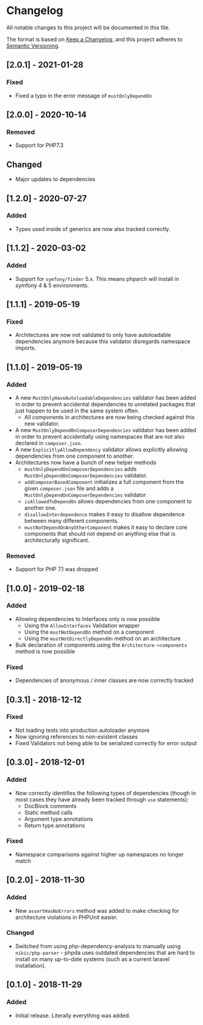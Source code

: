 # Changelog
All notable changes to this project will be documented in this file.

The format is based on [Keep a Changelog](https://keepachangelog.com/en/1.0.0/),
and this project adheres to [Semantic Versioning](https://semver.org/spec/v2.0.0.html).

## [2.0.1] - 2021-01-28
### Fixed
- Fixed a typo in the error message of `mustOnlyDependOn`

## [2.0.0] - 2020-10-14
### Removed
- Support for PHP7.3

## Changed
- Major updates to dependencies 

## [1.2.0] - 2020-07-27
### Added
- Types used inside of generics are now also tracked correctly.

## [1.1.2] - 2020-03-02
### Added
- Support for `symfony/finder` 5.x. This means phparch will install in symfony 4 & 5 environments.

## [1.1.1] - 2019-05-19
### Fixed
- Architectures are now not validated to only have autoloadable dependencies anymore because
  this validator disregards namespace imports.

## [1.1.0] - 2019-05-19
### Added
- A new `MustOnlyHaveAutoloadableDependencies` validator has been added in order to prevent accidental dependencies
  to unrelated packages that just happen to be used in the same system often.
    - All components in architectures are now being checked against this new validator.
- A new `MustOnlyDependOnComposerDependencies` validator has been added in order to prevent accidentally using
  namespaces that are not also declared in `composer.json`.
- A new `ExplicitlyAllowDependency` validator allows explicitly allowing dependencies from one component to another.
- Architectures now have a bunch of new helper methods
    - `mustOnlyDependOnComposerDependencies` adds `MustOnlyDependOnComposerDependencies` validator.
    - `addComposerBasedComponent` initializes a full component from the given `composer.json` file and
      adds a `MustOnlyDependOnComposerDependencies` validator
    - `isAllowedToDependOn` allows dependencies from one component to another one.
    - `disallowInterdependence` makes it easy to disallow dependence between many different components.
    - `mustNotDependOnAnyOtherComponent` makes it easy to declare core components that should not depend on
      anything else that is architecturally significant.
    
### Removed
- Support for PHP 7.1 was dropped

## [1.0.0] - 2019-02-18
### Added
- Allowing dependencies to Interfaces only is now possible
    - Using the `AllowInterfaces` Validation wrapper
    - Using the `mustNotDependOn` method on a component
    - Using the `mustNotDirectlyDependOn` method on an architecture
- Bulk declaration of components using the `Architecture->components` method is now possible

### Fixed
- Dependencies of anonymous / inner classes are now correctly tracked


## [0.3.1] - 2018-12-12
### Fixed
- Not loading tests into production autoloader anymore
- Now ignoring references to non-existent classes
- Fixed Validators not being able to be serialized correctly for error output


## [0.3.0] - 2018-12-01
### Added
- Now correctly identifies the following types of dependencies (though in most cases they have already been tracked through `use` statements):
    - DocBlock comments
    - Static method calls
    - Argument type annotations
    - Return type annotations

### Fixed
- Namespace comparisons against higher up namespaces no longer match


## [0.2.0] - 2018-11-30
### Added
- New `assertHasNoErrors` method was added to make checking for architecture violations in PHPUnit easier.

### Changed
- Switched from using php-dependency-analysis to manually using `nikic/php-parser` - phpda uses outdated dependencies
  that are hard to install on many up-to-date systems (such as a current laravel installation).


## [0.1.0] - 2018-11-29
### Added
- Initial release. Literally everything was added.

